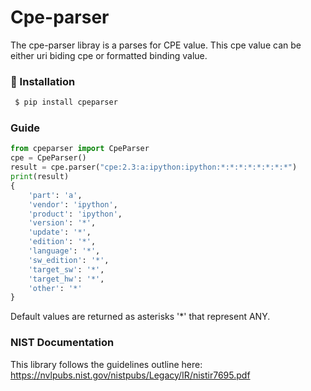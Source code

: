 
# Cpe-parser

The cpe-parser libray is a parses for CPE value. This cpe value can be either uri biding cpe or formatted binding value.


###  🔨  Installation ###

```sh
 $ pip install cpeparser
```


### Guide


```python
from cpeparser import CpeParser
cpe = CpeParser()
result = cpe.parser("cpe:2.3:a:ipython:ipython:*:*:*:*:*:*:*:*")
print(result)
{
    'part': 'a',
    'vendor': 'ipython',
    'product': 'ipython',
    'version': '*',
    'update': '*',
    'edition': '*',
    'language': '*',
    'sw_edition': '*',
    'target_sw': '*',
    'target_hw': '*',
    'other': '*'
}
```
Default values are returned as asterisks '*' that represent ANY.

### NIST Documentation
This library follows the guidelines outline here: 
https://nvlpubs.nist.gov/nistpubs/Legacy/IR/nistir7695.pdf
